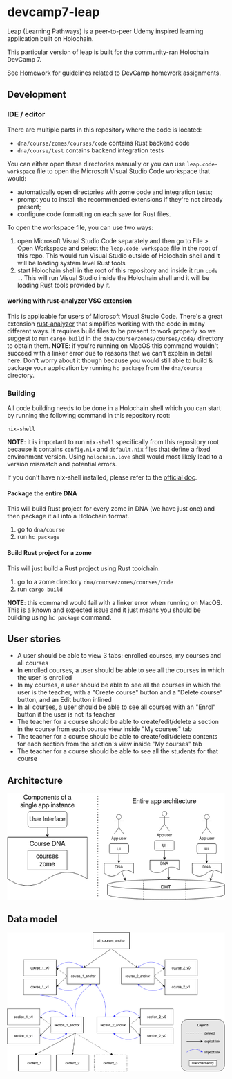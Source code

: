 # devcamp7-leap

Leap (Learning Pathways) is a peer-to-peer Udemy inspired learning application built on Holochain.

This particular version of leap is built for the community-ran Holochain DevCamp 7.

See [Homework](./HOMEWORK.md) for guidelines related to DevCamp homework assignments.

## Development

### IDE / editor

There are multiple parts in this repository where the code is located:

- `dna/course/zomes/courses/code` contains Rust backend code
- `dna/course/test` contains backend integration tests

You can either open these directories manually or you can use `leap.code-workspace` file to open the Microsoft Visual Studio Code workspace that would:

- automatically open directories with zome code and integration tests;
- prompt you to install the recommended extensions if they're not already present;
- configure code formatting on each save for Rust files.

To open the workspace file, you can use two ways:

1. open Microsoft Visual Studio Code separately and then go to File > Open Workspace and select the `leap.code-workspace` file in the root of this repo. This would run Visual Studio outside of Holochain shell and it will be loading system level Rust tools
2. start Holochain shell in the root of this repository and inside it run `code .`. This will run Visual Studio inside the Holochain shell and it will be loading Rust tools provided by it.

#### working with rust-analyzer VSC extension

This is applicable for users of Microsoft Visual Studio Code.
There's a great extension [rust-analyzer](https://rust-analyzer.github.io/) that simplifies working with the code in many different ways. It requires build files to be present to work properly so we suggest to run `cargo build` in the `dna/course/zomes/courses/code/` directory to obtain them.
**NOTE**: if you're running on MacOS this command wouldn't succeed with a linker error due to reasons that we can't explain in detail here. Don't worry about it though because you would still able to build & package your application by running `hc package` from the `dna/course` directory.

### Building

All code building needs to be done in a Holochain shell which you can start by running the following command in this repository root:

```
nix-shell
```

**NOTE**: it is important to run `nix-shell` specifically from this repository root because it contains `config.nix` and `default.nix` files that define a fixed environment version. Using `holochain.love` shell would most likely lead to a version mismatch and potential errors.

If you don't have nix-shell installed, please refer to the [official doc](https://developer.holochain.org/docs/install/).

#### Package the entire DNA

This will build Rust project for every zome in DNA (we have just one) and then package it all into a Holochain format.

1. go to `dna/course`
2. run `hc package`

#### Build Rust project for a zome

This will just build a Rust project using Rust toolchain.

1. go to a zome directory `dna/course/zomes/courses/code`
2. run `cargo build`

**NOTE**: this command would fail with a linker error when running on MacOS. This is a known and expected issue and it just means you should be building using `hc package` command.

## User stories

* A user should be able to view 3 tabs: enrolled courses, my courses and all courses
* In enrolled courses, a user should be able to see all the courses in which the user is enrolled
* In my courses, a user should be able to see all the courses in which the user is the teacher, with a "Create course" button and a "Delete course" button, and an Edit button inlined
* In all courses, a user should be able to see all courses with an "Enrol" button if the user is not its teacher
* The teacher for a course should be able to create/edit/delete a section in the course from each course view inside "My courses" tab
* The teacher for a course should be able to create/edit/delete contents for each section from the section's view inside "My courses" tab
* The teacher for a course should be able to see all the students for that course

## Architecture

![Architecture](./pictures/leap_architecture.png)


## Data model

![Data model](./pictures/leap_data_model.png)

